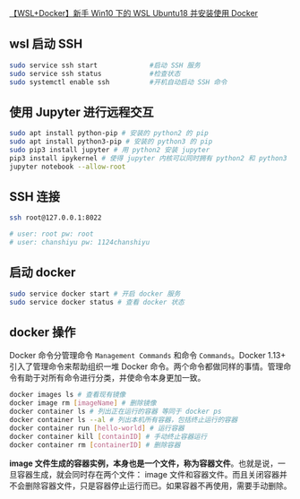 [【WSL+Docker】新手 Win10 下的 WSL Ubuntu18 并安装使用 Docker](https://zhuanlan.zhihu.com/p/61542198)

## wsl 启动 SSH

```bash
sudo service ssh start             #启动 SSH 服务
sudo service ssh status            #检查状态
sudo systemctl enable ssh          #开机自动启动 SSH 命令
```

## 使用 Jupyter 进行远程交互

```bash
sudo apt install python-pip # 安装的 python2 的 pip
sudo apt install python3-pip # 安装的 python3 的 pip
sudo pip3 install jupyter # 用 python2 安装 jupyter
pip3 install ipykernel # 使得 jupyter 内核可以同时拥有 python2 和 python3
jupyter notebook --allow-root
```

## SSH 连接

```bash
ssh root@127.0.0.1:8022

# user: root pw: root
# user: chanshiyu pw: 1124chanshiyu
```

## 启动 docker

```bash
sudo service docker start # 开启 docker 服务
sudo service docker status # 查看 docker 状态
```

## docker 操作

Docker 命令分管理命令 `Management Commands` 和命令 `Commands`。Docker 1.13+ 引入了管理命令来帮助组织一堆 Docker 命令。两个命令都做同样的事情。管理命令有助于对所有命令进行分类，并使命令本身更加一致。

```bash
docker images ls # 查看现有镜像
docker image rm [imageName] # 删除镜像
docker container ls # 列出正在运行的容器 等同于 docker ps
docker container ls --al # 列出本机所有容器，包括终止运行的容器
docker container run [hello-world] # 运行容器
docker container kill [containID] # 手动终止容器运行
docker container rm [containerID] # 删除容器
```

**image 文件生成的容器实例，本身也是一个文件，称为容器文件**。也就是说，一旦容器生成，就会同时存在两个文件： image 文件和容器文件。而且关闭容器并不会删除容器文件，只是容器停止运行而已。如果容器不再使用，需要手动删除。
